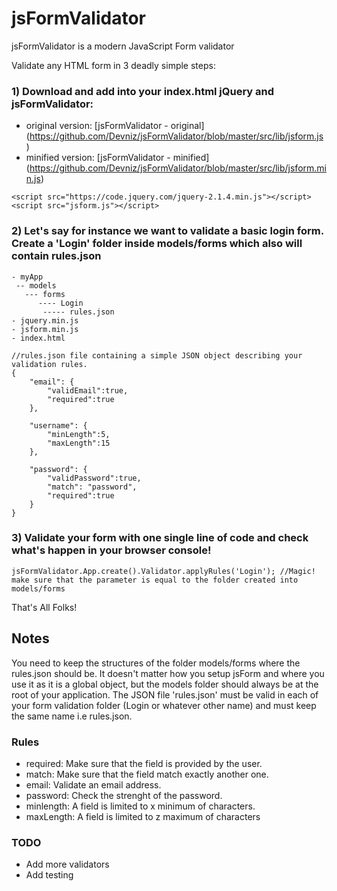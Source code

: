 # jsFormValidator
jsFormValidator is a modern JavaScript Form validator

Validate any HTML form in 3 deadly simple steps:

### 1) Download and add into your index.html jQuery and jsFormValidator:

- original version: [jsFormValidator - original] (https://github.com/Devniz/jsFormValidator/blob/master/src/lib/jsform.js)
- minified version: [jsFormValidator - minified] (https://github.com/Devniz/jsFormValidator/blob/master/src/lib/jsform.min.js)

```
<script src="https://code.jquery.com/jquery-2.1.4.min.js"></script>
<script src="jsform.js"></script>
```

### 2) Let's say for instance we want to validate a basic login form. Create a 'Login' folder inside models/forms which also will contain rules.json

```
- myApp
 -- models
   --- forms
      ---- Login
       ----- rules.json
- jquery.min.js
- jsform.min.js
- index.html
```

```
//rules.json file containing a simple JSON object describing your validation rules.
{
	"email": {
		"validEmail":true,
		"required":true
	},

	"username": {
		"minLength":5,
		"maxLength":15
	},

	"password": {
		"validPassword":true,
		"match": "password",
		"required":true
	}
}
```

### 3) Validate your form with one single line of code and check what's happen in your browser console!

```
jsFormValidator.App.create().Validator.applyRules('Login'); //Magic! make sure that the parameter is equal to the folder created into models/forms
```

That's All Folks!

## Notes
You need to keep the structures of the folder models/forms where the rules.json should be. It doesn't matter how you setup jsForm and where you use it as it is a global object, but the models folder should always be at the root of your application. The JSON file 'rules.json' must be valid in each of your form validation folder (Login or whatever other name) and must keep the same name i.e rules.json.

### Rules

- required: Make sure that the field is provided by the user.
- match: Make sure that the field match exactly another one.
- email: Validate an email address.
- password: Check the strenght of the password.
- minlength: A field is limited to x minimum of characters.
- maxLength: A field is limited to z maximum of characters

### TODO

- Add more validators
- Add testing
